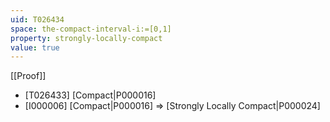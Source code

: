 ```yaml
---
uid: T026434
space: the-compact-interval-i:=[0,1]
property: strongly-locally-compact
value: true
---
```

[[Proof]]

* [T026433] [Compact|P000016]
* [I000006] [Compact|P000016] => [Strongly Locally Compact|P000024]

